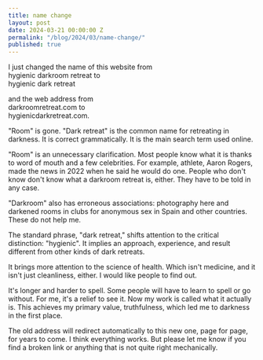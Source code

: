```yaml
---
title: name change
layout: post
date: 2024-03-21 00:00:00 Z
permalink: "/blog/2024/03/name-change/"
published: true
---
```


I just changed the name of this website from  
hygienic darkroom retreat to  
hygienic dark retreat

and the web address from  
darkroomretreat.com to  
hygienicdarkretreat.com.

"Room" is gone. "Dark retreat" is the common name for retreating in darkness. It is correct grammatically. It is the main search term used online.

"Room" is an unnecessary clarification. Most people know what it is thanks to word of mouth and a few celebrities. For example, athlete, Aaron Rogers, made the news in 2022 when he said he would do one. People who don't know don't know what a darkroom retreat is, either. They have to be told in any case.

"Darkroom" also has erroneous associations: photography here and darkened rooms in clubs for anonymous sex in Spain and other countries. These do not help me.

The standard phrase, "dark retreat," shifts attention to the critical distinction: "hygienic". It implies an approach, experience, and result different from other kinds of dark retreats.

It brings more attention to the science of health. Which isn't medicine, and it isn't just cleanliness, either. I would like people to find out.

It's longer and harder to spell. Some people will have to learn to spell or go without. For me, it's a relief to see it. Now my work is called what it actually is. This achieves my primary value, truthfulness, which led me to darkness in the first place.

The old address will redirect automatically to this new one, page for page, for years to come. I think everything works. But please let me know if you find a broken link or anything that is not quite right mechanically.



